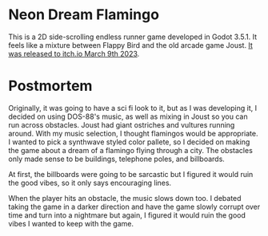 # Neon Dream Flamingo
This is a 2D side-scrolling endless runner game developed in Godot 3.5.1. It feels like a mixture between Flappy Bird and the old arcade game Joust. [It was released to itch.io March 9th 2023](https://singulocity.itch.io/neon-dream-flamingo).
# Postmortem
Originally, it was going to have a sci fi look to it, but as I was developing it, I decided on using DOS-88's music, as well as mixing in Joust so you can run across obstacles. Joust had giant ostriches and vultures running around. With my music selection, I thought flamingos would be appropriate. I wanted to pick a synthwave styled color pallete, so I decided on making the game about a dream of a flamingo flying through a city. The obstacles only made sense to be buildings, telephone poles, and billboards.

At first, the billboards were going to be sarcastic but I figured it would ruin the good vibes, so it only says encouraging lines.

When the player hits an obstacle, the music slows down too. I debated taking the game in a darker direction and have the game slowly corrupt over time and turn into a nightmare but again, I figured it would ruin the good vibes I wanted to keep with the game.
